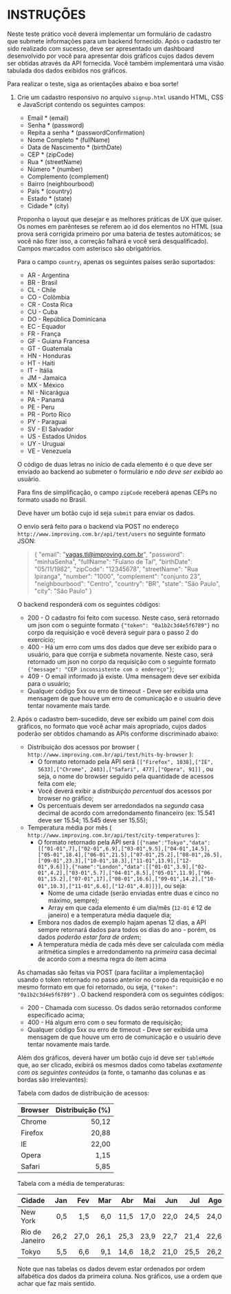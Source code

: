 # INSTRUÇÕES #

Neste teste prático você deverá implementar um formulário de cadastro que submete informações para um backend fornecido.
Após o cadastro ter sido realizado com sucesso, deve ser apresentado um dashboard desenvolvido por você para apresentar dois
gráficos cujos dados devem ser obtidas através da API fornecida. Você também implementará uma visão tabulada dos dados exibidos nos gráficos.

Para realizar o teste, siga as orientações abaixo e boa sorte!

1. Crie um cadastro responsivo no arquivo `signup.html` usando HTML, CSS e JavaScript contendo os seguintes campos:

    * Email * (email)
    * Senha * (password)
    * Repita a senha * (passwordConfirmation)
    * Nome Completo * (fullName)
    * Data de Nascimento * (birthDate)
    * CEP * (zipCode)
    * Rua * (streetName)
    * Número * (number)
    * Complemento (complement)
    * Bairro (neighbourbood)
    * País * (country)
    * Estado * (state)
    * Cidade * (city)

    Proponha o layout que desejar e as melhores práticas de UX que quiser. Os nomes em parênteses se referem ao id dos elementos no HTML (sua prova será corrigida primeiro por uma bateria de testes automáticos; se você não fizer isso, a correção falhará e você será desqualificado). Campos marcados com asterisco são obrigatórios. 

    Para o campo `country`, apenas os seguintes países serão suportados:

    * AR - Argentina
    * BR - Brasil
    * CL - Chile
    * CO - Colômbia
    * CR - Costa Rica
    * CU - Cuba
    * DO - República Dominicana
    * EC - Equador
    * FR - França
    * GF - Guiana Francesa
    * GT - Guatemala
    * HN - Honduras
    * HT - Haiti
    * IT - Itália
    * JM - Jamaica
    * MX - México
    * NI - Nicarágua
    * PA - Panamá
    * PE - Peru
    * PR - Porto Rico
    * PY - Paraguai
    * SV - El Salvador
    * US - Estados Unidos
    * UY - Uruguai
    * VE - Venezuela 

    O código de duas letras no início de cada elemento é o que deve ser enviado ao backend ao submeter o formulário e _não deve ser exibido_ ao usuário.

    Para fins de simplificação, o campo `zipCode` receberá apenas CEPs no formato usado no Brasil.

    Deve haver um botão cujo id seja `submit` para enviar os dados. 

    O envio será feito para o backend via POST no endereço `http://www.improving.com.br/api/test/users` no seguinte formato JSON:

    > {
    > 	"email": "vagas.tl@improving.com.br",
    > 	"password": "minhaSenha",
    > 	"fullName": "Fulano de Tal",
    > 	"birthDate": "05/11/1982",
    > 	"zipCode": "12345678",
    > 	"streetName": "Rua Ipiranga",
    > 	"number": "1000",
    > 	"complement": "conjunto 23",
    > 	"neighbourbood": "Centro",
    > 	"country": "BR",
    > 	"state": "São Paulo",
    > 	"city": "São Paulo"
    > }

    O backend responderá com os seguintes códigos:

    * 200 - O cadastro foi feito com sucesso. Neste caso, será retornado um json com o seguinte formato `{"token": "0a1b2c3d4e5f6789"}` no corpo da requisição e você deverá seguir para o passo 2 do exercício;
    * 400 - Há um erro com ums dos dados que deve ser exibido para o usuário, para que corrija e submeta novamente. Neste caso, será retornado um json no corpo da requisição com o seguinte formato `{"message": "CEP inconsistente com o endereço"}`;
    * 409 - O email informado já existe. Uma mensagem deve ser exibida para o usuário;
    * Qualquer código 5xx ou erro de timeout - Deve ser exibida uma mensagem de que houve um erro de comunicação e o usuário deve tentar novamente mais tarde.

1. Após o cadastro bem-sucedido, deve ser exibido um painel com dois gráficos, no formato que você achar mais apropriado, cujos dados poderão ser obtidos chamando as APIs conforme discriminado abaixo:
    * Distribuição dos acessos por browser ( `http://www.improving.com.br/api/test/hits-by-browser` ):
        * O formato retornado pela API será `[["Firefox", 1038],["IE", 5633],["Chrome", 2403],["Safari", 477],["Opera", 91]]` , ou seja, o nome do browser seguido pela quantidade de acessos feita com ele;
        * Você deverá exibir a _distribuição percentual_ dos acessos por browser no gráfico;
        * Os percentuais devem ser arredondados na *segunda* casa decimal de acordo com arredondamento financeiro (ex: 15.541 deve ser 15.54; 15.545 deve ser 15.55); 
    * Temperatura média por mês ( `http://www.improving.com.br/api/test/city-temperatures` ):
        * O formato retornado pela API será `[{"name":"Tokyo","data":[["01-01",7],["02-01",6.9],["03-01",9.5],["04-01",14.5],["05-01",18.4],["06-01",21.5],["07-01",25.2],["08-01",26.5],["09-01",23.3],["10-01",18.3],["11-01",13.9],["12-01",9.6]]},{"name":"London","data":[["01-01",3.9],["02-01",4.2],["03-01",5.7],["04-01",8.5],["05-01",11.9],["06-01",15.2],["07-01",17],["08-01",16.6],["09-01",14.2],["10-01",10.3],["11-01",6.6],["12-01",4.8]]}]`, ou seja:
            * Nome de uma cidade (serão enviadas entre duas e cinco no máximo, sempre);
            * Array em que cada elemento é um dia/mês (`12-01` é 12 de janeiro) e a temperatura média daquele dia;
        * Embora nos dados de exemplo hajam apenas 12 dias, a API sempre retornará dados para todos os dias do ano - porém, os dados _poderão estar fora de ordem_;
        * A temperatura média de cada mês deve ser calculada com média aritmética simples e arredondamento na *primeira* casa decimal de acordo com a mesma regra do item acima

    As chamadas são feitas via POST (para facilitar a implementação) usando o token retornado no passo anterior no corpo da requisição e no mesmo formato em que foi retornado, ou seja, `{"token": "0a1b2c3d4e5f6789"}` . O backend responderá com os seguintes códigos:

    * 200 - Chamada com sucesso. Os dados serão retornados conforme especificado acima;
    * 400 - Há algum erro com o seu formato de requisição;
    * Qualquer código 5xx ou erro de timeout - Deve ser exibida uma mensagem de que houve um erro de comunicação e o usuário deve tentar novamente mais tarde.

    Além dos gráficos, deverá haver um botão cujo id deve ser `tableMode` que, ao ser clicado, exibirá os mesmos dados como tabelas _exatamente com os seguintes conteúdos_ (a fonte, o tamanho das colunas e as bordas são irrelevantes):
    
    Tabela com dados de distribuição de acessos:

    
    Browser | Distribuição (%)
    ------- | ---------------:
    Chrome  | 50,12
    Firefox | 20,88
    IE      | 22,00
    Opera   |  1,15
    Safari  |  5,85


    Tabela com a média de temperaturas:


    Cidade         | Jan  | Fev  | Mar  | Abr  | Mai  | Jun  | Jul  | Ago  | Set  | Out  | Nov  | Dez
    ---------------|-----:|-----:|-----:|-----:|-----:|-----:|-----:|-----:|-----:|-----:|-----:|----:
    New York       | 0,5  | 1,5  | 6,0  | 11,5 | 17,0 | 22,0 | 24,5 | 24,0 | 20,0 | 14,0 | 9,5  | 3,0
    Rio de Janeiro | 26,2 | 27,0 | 26,1 | 25,3 | 23,9 | 22,7 | 21,4 | 22,6 | 22,8 | 23,7 | 24,0 | 25,9
    Tokyo          | 5,5  | 6,6  | 9,1  | 14,6 | 18,2 | 21,0 | 25,5 | 26,2 | 23,4 | 18,6 | 12,3 | 8,0

    Note que nas tabelas os dados devem estar ordenados por ordem alfabética dos dados da primeira coluna. Nos gráficos, use a ordem que achar que faz mais sentido.
